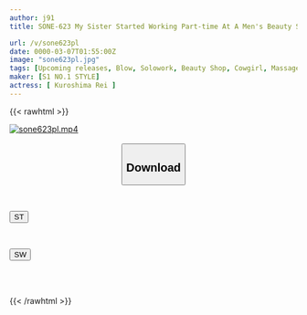 ```yaml
---
author: j91
title: SONE-623 My Sister Started Working Part-time At A Men's Beauty Salon, But She's Been Practicing Her Erotic Massage Skills On My Body And It's Crazy! Rei Kuroshima

url: /v/sone623pl
date: 0000-03-07T01:55:00Z
image: "sone623pl.jpg"
tags: [Upcoming releases, Blow, Solowork, Beauty Shop, Cowgirl, Massage, Sister	]
maker: [S1 NO.1 STYLE]
actress: [ Kuroshima Rei ]
---
```



{{< rawhtml >}}

<div class="video" data-videoid="pending_link.html">
    <a href="javascript:;">
        <img src="/v/sone623pl/sone623pl.jpg" width="WIDTH" height="HEIGHT" alt="sone623pl.mp4" loading="lazy">
    </a>
</div>

<script type="text/javascript" src="https://j91.asia/asset/on-demand-pend.js"></script>

<br>
  <link rel="stylesheet" href="https://j91.asia/asset/bs5.css">
  
  <center>
  <button class="btn btn-primary" type="button" data-bs-toggle="collapse" data-bs-target=".multi-collapse" aria-expanded="false" aria-controls="multiCollapseExample1 multiCollapseExample2"><h2>Download</h2></button></center>
</p>
<div class="row">
  <div class="col">
    <div class="collapse multi-collapse" id="multiCollapseExample1">
      <div class="card card-body">
	      	      <br>
<div class="buttons">  
<p><a href="https://j91.asia/pending_link.html" target="_blank"><button class="btn-hover color-3"><i class="fa fa-download"></i> ST</button></a></p></div>
    </div>
  </div>
</div>
  <div class="col">
    <div class="collapse multi-collapse" id="multiCollapseExample2">
      <div class="card card-body">
	      <br>
<div class="buttons">
<p><a href="https://j91.asia/pending_link.html" target="_blank"><button class="btn-hover color-2"><i class="fa fa-download"></i> SW</button></a></p></div>
<br><br>
      </div>
    </div>
  </div>
</div>

{{< /rawhtml >}}